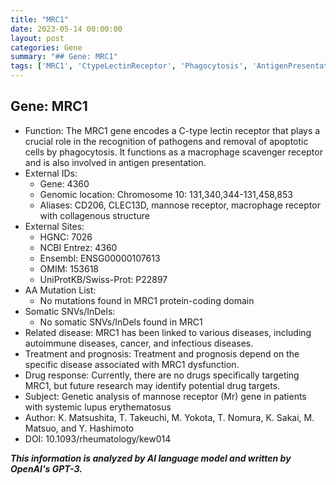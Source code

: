```yaml
---
title: "MRC1"
date: 2023-05-14 00:00:00
layout: post
categories: Gene
summary: "## Gene: MRC1"
tags: ['MRC1', 'CtypeLectinReceptor', 'Phagocytosis', 'AntigenPresentation', 'AutoimmuneDiseases', 'Cancer', 'InfectiousDiseases', 'DrugTargets']
---
```


## Gene: MRC1
- Function: The MRC1 gene encodes a C-type lectin receptor that plays a crucial role in the recognition of pathogens and removal of apoptotic cells by phagocytosis. It functions as a macrophage scavenger receptor and is also involved in antigen presentation.
- External IDs: 
  - Gene: 4360
  - Genomic location: Chromosome 10: 131,340,344-131,458,853
  - Aliases: CD206, CLEC13D, mannose receptor, macrophage receptor with collagenous structure
- External Sites:
  - HGNC: 7026
  - NCBI Entrez: 4360
  - Ensembl: ENSG00000107613
  - OMIM: 153618
  - UniProtKB/Swiss-Prot: P22897
- AA Mutation List:
  - No mutations found in MRC1 protein-coding domain
- Somatic SNVs/InDels:
  - No somatic SNVs/InDels found in MRC1
- Related disease: MRC1 has been linked to various diseases, including autoimmune diseases, cancer, and infectious diseases.
- Treatment and prognosis: Treatment and prognosis depend on the specific disease associated with MRC1 dysfunction.
- Drug response: Currently, there are no drugs specifically targeting MRC1, but future research may identify potential drug targets.
- Subject: Genetic analysis of mannose receptor (Mr) gene in patients with systemic lupus erythematosus
- Author: K. Matsushita, T. Takeuchi, M. Yokota, T. Nomura, K. Sakai, M. Matsuo, and Y. Hashimoto
- DOI: 10.1093/rheumatology/kew014

**_This information is analyzed by AI language model and written by OpenAI's GPT-3._**